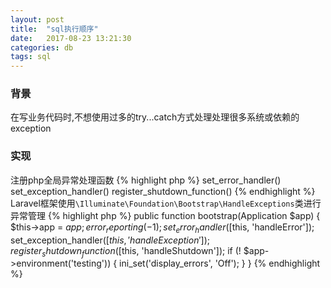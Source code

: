 ```yaml
---
layout: post
title:  "sql执行顺序"
date:   2017-08-23 13:21:30
categories: db
tags: sql
---
```


### 背景
在写业务代码时,不想使用过多的try...catch方式处理处理很多系统或依赖的exception

### 实现
注册php全局异常处理函数
{% highlight php %}
set_error_handler()
set_exception_handler()
register_shutdown_function()
{% endhighlight %}
Laravel框架使用`\Illuminate\Foundation\Bootstrap\HandleExceptions`类进行异常管理
{% highlight php %}
public function bootstrap(Application $app)
{
    $this->app = $app;
    error_reporting(-1);
    set_error_handler([$this, 'handleError']);
    set_exception_handler([$this, 'handleException']);
    register_shutdown_function([$this, 'handleShutdown']);
    if (! $app->environment('testing')) {
        ini_set('display_errors', 'Off');
    }
}
{% endhighlight %}
